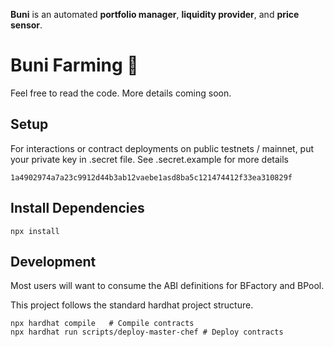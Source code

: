 
**Buni** is an automated **portfolio manager**, **liquidity provider**, and **price sensor**.

# Buni Farming 🥞

Feel free to read the code. More details coming soon.

## Setup
For interactions or contract deployments on public testnets / mainnet, put your private key in .secret file. See .secret.example for more details
```
1a4902974a7a23c9912d44b3ab12vaebe1asd8ba5c121474412f33ea310829f
```

## Install Dependencies
```
npx install
```

## Development

Most users will want to consume the ABI definitions for BFactory and BPool.

This project follows the standard hardhat project structure. 

```
npx hardhat compile   # Compile contracts
npx hardhat run scripts/deploy-master-chef # Deploy contracts
```
 
